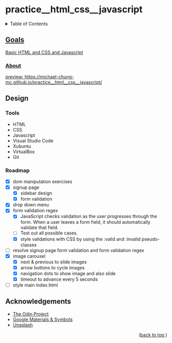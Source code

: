 # practice__html_css__javascript
<a name="readme-top"></a>
<details>
    <summary>Table of Contents</summary>
    <ol>
        <li><a href="#goals">Goals</a>
            <ul>
                <li><a href="#about">About</li>
            </ul>
        <li><a href="#design">Design</li>
          <ul>
            <li><a href="#tools">Tools</li>
            <li><a href="#roadmap">Roadmap</li>
          </ul>
        </li>
        <li><a href="#acknowledgements">Acknowledgements</li>
    </ol>
</details>

## Goals
Basic HTML and CSS and Javascript
### About
preview: https://michael-chung-mc.github.io/practice__html__css__javascript/
## Design
### Tools
* HTML
* CSS
* Javascript
* Visual Studio Code
* Xubuntu
* VirtualBox
* Git
### Roadmap
- [x] dom manipulation exercises
- [x] signup page
    - [x] sidebar design
    - [x] form validation
- [x] drop down menu
- [x] form validation regex
    - [x] JavaScript checks validation as the user progresses through the form. When a user leaves a form field, it should automatically validate that field.
    - [ ] Test out all possible cases.
    - [x] style validations with CSS by using the :valid and :invalid pseudo-classes
- [ ] resolve signup page form validation and form validation regex
- [x] image carousel
    - [x] next & previous to slide images
    - [x] arrow buttons to cycle images
    - [x] navigation dots to show image and also slide
    - [x] timeout to advance every 5 seconds
- [ ] style main index.html
## Acknowledgements
* [The Odin Project](https://www.theodinproject.com)
* [Google Materials & Symbols](fonts.google.com)
* [Unsplash](https://www.unsplash.com)
<p align="right">(<a href="#readme-top">back to top </a>)</p>
